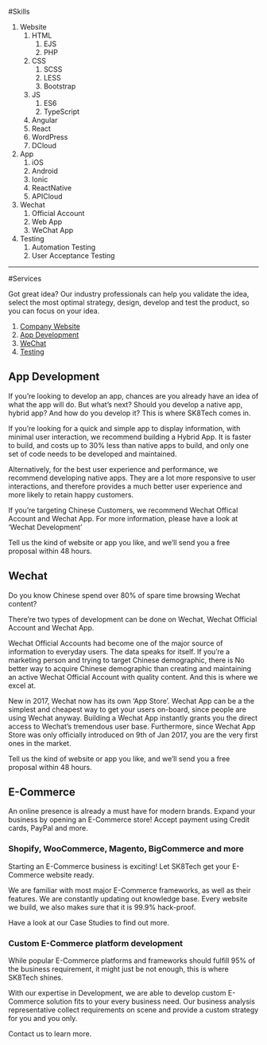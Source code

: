 #Skills

1. Website
    1. HTML
        1. EJS
        1. PHP
    1. CSS
        1. SCSS
        1. LESS
        1. Bootstrap
    1. JS
        1. ES6
        1. TypeScript
    1. Angular
    1. React
    1. WordPress
    1. DCloud
1. App
    1. iOS
    1. Android
    1. Ionic
    1. ReactNative
    1. APICloud
1. Wechat
    1. Official Account
    1. Web App
    1. WeChat App
1. Testing
    1. Automation Testing
    1. User Acceptance Testing

---

#Services

Got great idea? Our industry professionals can help you validate the idea, select the most optimal strategy, design, develop and test the product, so you can focus on your idea.

1. [Company Website](company-website.md)
1. [App Development](#app-development)
1. [WeChat](#wechat)
1. [Testing](#e-commerce)

## App Development

If you’re looking to develop an app, chances are you already have an idea of what the app will do. But what’s next? Should you develop a native app, hybrid app? And how do you develop it? This is where SK8Tech comes in.

If you’re looking for a quick and simple app to display information, with minimal user interaction, we recommend building a Hybrid App. It is faster to build, and costs up to 30% less than native apps to build, and only one set of code needs to be developed and maintained. 

Alternatively, for the best user experience and performance, we recommend developing native apps. They are a lot more responsive to user interactions, and therefore provides a much better user experience and more likely to retain happy customers.

If you’re targeting Chinese Customers, we recommend Wechat Offical Account and Wechat App. For more information, please have a look at ‘Wechat Development’

Tell us the kind of website or app you like, and we’ll send you a free proposal within 48 hours.

## Wechat

Do you know Chinese spend over 80% of spare time browsing Wechat content? 

There’re two types of development can be done on Wechat, Wechat Official Account and Wechat App. 

Wechat Official Accounts had become one of the major source of information to everyday users. The data speaks for itself. If you’re a marketing person and trying to target Chinese demographic, there is No better way to acquire Chinese demographic than creating and maintaining an active Wechat Official Account with quality content. And this is where we excel at.

New in 2017, Wechat now has its own ‘App Store’. Wechat App can be a the simplest and cheapest way to get your users on-board, since people are using Wechat anyway. Building a Wechat App instantly grants you the direct access to Wechat’s tremendous user base. Furthermore, since Wechat App Store was only officially introduced on 9th of Jan 2017, you are the very first ones in the market.

Tell us the kind of website or app you like, and we’ll send you a free proposal within 48 hours.

## E-Commerce

An online presence is already a must have for modern brands. Expand your business by opening an E-Commerce store! Accept payment using Credit cards, PayPal and more.

### Shopify, WooCommerce, Magento, BigCommerce and more

Starting an E-Commerce business is exciting! Let SK8Tech get your E-Commerce website ready.

We are familiar with most major E-Commerce frameworks, as well as their features. We are constantly updating out knowledge base. Every website we build, we also makes sure that it is 99.9% hack-proof.

Have a look at our Case Studies to find out more. 

### Custom E-Commerce platform development

While popular E-Commerce platforms and frameworks should fulfill 95% of the business requirement, it might just be not enough, this is where SK8Tech shines.

With our expertise in Development, we are able to develop custom E-Commerce solution fits to your every business need. Our business analysis representative collect requirements on scene and provide a custom strategy for you and you only.

Contact us to learn more.

